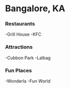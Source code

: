 # Bangalore, KA

### Restaurants
-Grill House
-KFC

### Attractions
-Cubbon Park
-Lalbag

### Fun Places
-Wonderla
-Fun World

